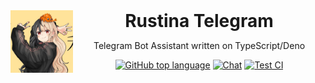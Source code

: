 <header>
<img src="./assets/logo.png" alt="logo" height="100" align="left">
<h1 style="display: inline">Rustina Telegram</h1>

Telegram Bot Assistant written on TypeScript/Deno

[![GitHub top language](https://img.shields.io/github/languages/top/rust-lang-uz/telegram?style=flat-square&logo=github)](https://github.com/rust-lang-uz/telegram)
[![Chat](https://img.shields.io/badge/Chat-grey?style=flat-square&logo=telegram)](https://t.me/rustlanguz)
[![Test CI](https://github.com/rust-lang-uz/telegram/actions/workflows/test.yml/badge.svg)](https://github.com/rust-lang-uz/telegram/actions/workflows/test.yml)

</header>
